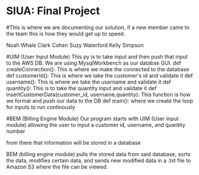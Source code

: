 # SIUA: Final Project
#This is where we are documenting our solution, if a new member came to the team this is how they would get up to speed.

Noah Whale
Clark Cohen
Suzy Waterford
Kelly Simpson


#UIM (User Input Module)
This py is to take input and then push that input to the AWS DB. We are using MysqlWorkbench as our databse GUI.
    def createConnection(): This is where we make the connected to the database
    def customerId(): This is where we take the customer's id and validate it
    def username(): This is where we take the username and validate it
    def quantity(): This is to take the quantity input and validate it
    def insertCustomerData(customer_id, username,quantity): This function is how we format and push our data to the DB
    def main(): where we create the loop for inputs to run continously 



#BEM (Billing Engine Module)
Our program starts with UIM (User input module) allowing the user to input a customer id, username, and quantity number

from there that information will be stored in a database

BEM (billing engine module) pulls the stored data from said database, sorts the data, modifies certain data, and sends new modified data in a .txt file to Amazon S3 where the file can be viewed.



